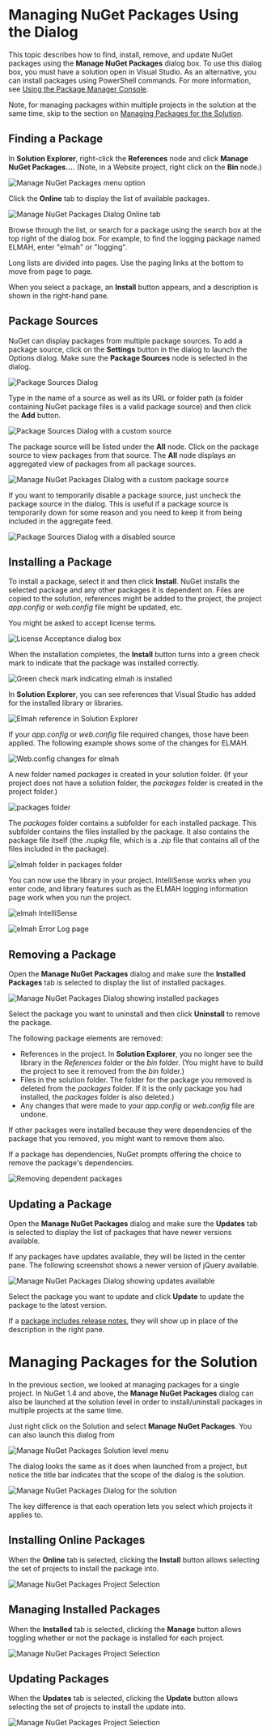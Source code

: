 ﻿# Managing NuGet Packages Using the Dialog

This topic describes how to find, install, remove, and update NuGet packages using the **Manage NuGet Packages** 
dialog box. To use this dialog box, you must have a solution open in Visual Studio.
As an alternative, you can install packages using PowerShell commands. 
For more information, see [Using the Package Manager Console](Package-Manager-Console).

Note, for managing packages within multiple projects in the solution at the same time, skip to the section 
on [Managing Packages for the Solution](#Managing_Packages_for_the_Solution).

## Finding a Package

In **Solution Explorer**, right-click the **References** node and click **Manage NuGet Packages...**. 
(Note, in a Website project, right click on the **Bin** node.)

![Manage NuGet Packages menu option](/images/consume/manage-nuget-packages-menu-option.png)

Click the **Online** tab to display the list of available packages.

![Manage NuGet Packages Dialog Online tab](/images/consume/manage-nuget-packages-online-tab.png)

Browse through the list, or search for a package using the search box at the top right of the dialog box. 
For example, to find the logging package named ELMAH, enter "elmah" or "logging".

Long lists are divided into pages. Use the paging links at the bottom to move from page to page.

When you select a package, an **Install** button appears, and a description is shown in the right-hand pane.

## Package Sources
NuGet can display packages from multiple package sources. To add a package source, click on the **Settings** 
button in the dialog to launch the Options dialog. Make sure the **Package Sources** node is selected in the dialog.

![Package Sources Dialog](/images/consume/package-sources.png)

Type in the name of a source as well as its URL or folder path (a folder containing NuGet package 
files is a valid package source) and then click the **Add** button.

![Package Sources Dialog with a custom source](/images/consume/package-sources-with-custom-source.png)

The package source will be listed under the **All** node. Click on the package source to view 
packages from that source. The **All** node displays an aggregated view of packages from all 
package sources.

![Manage NuGet Packages Dialog with a custom package source](/images/consume/manage-nuget-packagse-with-custom-source.png)

If you want to temporarily disable a package source, just uncheck the package source in the 
dialog. This is useful if a package source is temporarily down for some reason and you need to 
keep it from being included in the aggregate feed.

![Package Sources Dialog with a disabled source](/images/consume/package-source-with-disabled-source.png)

## Installing a Package

To install a package, select it and then click **Install**. 
NuGet installs the selected package and any other packages it is dependent on. 
Files are copied to the solution, references might be added to the project, 
the project *app.config* or *web.config* file might be updated, etc.

You might be asked to accept license terms.

![License Acceptance dialog box](/images/consume/License-acceptance.png)

When the installation completes, the **Install** button turns into a green check mark to indicate 
that the package was installed correctly.

![Green check mark indicating elmah is installed](/images/consume/elmah-installed.png)

In **Solution Explorer**, you can see references that Visual Studio has added for the installed library or libraries.

![Elmah reference in Solution Explorer](/images/consume/elmah-reference-in-solution-explorer.png)

If your *app.config* or *web.config* file required changes, those have been applied. 
The following example shows some of the changes for ELMAH.

![Web.config changes for elmah](/images/consume/elmah-web.config-changes.png)

A new folder named *packages* is created in your solution folder. 
(If your project does not have a solution folder, the *packages* folder is created in the project folder.)

![packages folder](/images/consume/packages-folder.png)

The *packages* folder contains a subfolder for each installed package. 
This subfolder contains the files installed by the package. 
It also contains the package file itself (the *.nupkg* file, which is a *.zip* file 
that contains all of the files included in the package).

![elmah folder in packages folder](/images/consume/elmah-folder-in-packages-folder.png)

You can now use the library in your project. 
IntelliSense works when you enter code, and library features such as the ELMAH logging information page 
work when you run the project.

![elmah IntelliSense](/images/consume/elmah-intellisense.png)

![elmah Error Log page](/images/consume/elmah-errorr-log-page.png)

## Removing a Package

Open the **Manage NuGet Packages** dialog and make sure the **Installed Packages** tab is selected to display 
the list of installed packages.

![Manage NuGet Packages Dialog showing installed packages](/images/consume/manage-nuget-packages-installed.png)

Select the package you want to uninstall and then click **Uninstall** to remove the package.

The following package elements are removed:

* References in the project. In **Solution Explorer**, you no longer see the library in the *References* folder or the *bin* folder. (You might have to build the project to see it removed from the *bin* folder.)
* Files in the solution folder. The folder for the package you removed is deleted from the *packages* folder. If it is the only package you had installed, the *packages* folder is also deleted.)
* Any changes that were made to your *app.config* or *web.config* file are undone.

If other packages were installed because they were dependencies of the package that you removed, you might want to remove them also.

If a package has dependencies, NuGet prompts offering the choice to remove the package's 
dependencies.

![Removing dependent packages](/images/consume/remove-dependent-packages.png)

## Updating a Package

Open the **Manage NuGet Packages** dialog and make sure the **Updates** tab is selected to display 
the list of packages that have newer versions available.

If any packages have updates available, they will be listed in the center pane. The following screenshot 
shows a newer version of jQuery available.

![Manage NuGet Packages Dialog showing updates available](/images/consume/manage-nuget-packages-showing-updates.png)

Select the package you want to update and click **Update** to update the package to the latest version. 

If a [package includes release notes](../reference/nuspec-reference), they will show up in place of the 
description in the right pane. 

# Managing Packages for the Solution

In the previous section, we looked at managing packages for a single project. In NuGet 1.4 and above, the 
**Manage NuGet Packages** dialog can also be launched at the solution level in order to install/uninstall 
packages in multiple projects at the same time.

Just right click on the Solution and select **Manage NuGet Packages**. You can also launch this dialog from 

![Manage NuGet Packages Solution level menu](/images/consume/manage-nuget-packages-solution-menu.png)

The dialog looks the same as it does when launched from a project, but notice the title bar indicates 
that the scope of the dialog is the solution.

![Manage NuGet Packages Dialog for the solution](/images/consume/manage-nuget-packages-solution-dialog.png)

The key difference is that each operation lets you select which projects it applies to.

## Installing Online Packages
When the **Online** tab is selected, clicking the **Install** button allows selecting the set of projects 
to install the package into.

![Manage NuGet Packages Project Selection](/images/consume/manage-nuget-packages-project-selection.png)

## Managing Installed Packages
When the **Installed** tab is selected, clicking the **Manage** button allows toggling whether or not the package 
is installed for each project.

![Manage NuGet Packages Project Selection](/images/consume/manage-nuget-packages-install-project-selection.png)

## Updating Packages
When the **Updates** tab is selected, clicking the **Update** button allows selecting the set of projects 
to install the update into.

![Manage NuGet Packages Project Selection](/images/consume/manage-nuget-packages-update-project-selection.png)